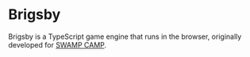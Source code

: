 # Brigsby

Brigsby is a TypeScript game engine that runs in the browser, originally developed for [SWAMP CAMP](https://swamp.camp).
